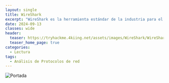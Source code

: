 ```yaml
---
layout: single
title: WireShark
excerpt: "WireShark es la herramienta estándar de la industria para el análisis de protocolos de red y es esencial en cualquier tipo de investigación de tráfico."
date: 2024-09-13
classes: wide
header:
  teaser: https://tryhackme.4kiing.net/assets/images/WireShark/WireShark.png
  teaser_home_page: true
categories:
  - Lectura
tags:
  - Análisis de Protocolos de red
---
```


![Portada](https://tryhackme.4kiing.net/assets/images/WireShark/Portada.webp)

